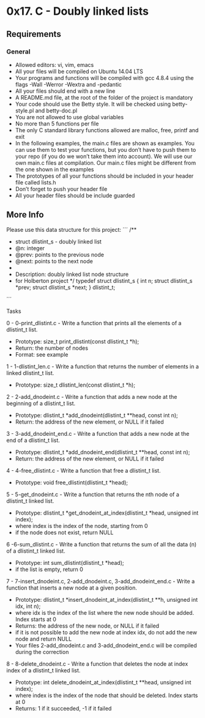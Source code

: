 # 0x17. C - Doubly linked lists

## Requirements
### General
- Allowed editors: vi, vim, emacs
- All your files will be compiled on Ubuntu 14.04 LTS
- Your programs and functions will be compiled with gcc 4.8.4 using the flags -Wall -Werror -Wextra and -pedantic
- All your files should end with a new line
- A README.md file, at the root of the folder of the project is mandatory
- Your code should use the Betty style. It will be checked using betty-style.pl and betty-doc.pl
- You are not allowed to use global variables
- No more than 5 functions per file
- The only C standard library functions allowed are malloc, free, printf and exit
- In the following examples, the main.c files are shown as examples. You can use them to test your functions, but you don’t have to push them to your repo (if you do we won’t take them into account). We will use our own main.c files at compilation. Our main.c files might be different from the one shown in the examples
- The prototypes of all your functions should be included in your header file called lists.h
- Don’t forget to push your header file
- All your header files should be include guarded


## More Info
Please use this data structure for this project:
´´´
/**
 * struct dlistint_s - doubly linked list
 * @n: integer
 * @prev: points to the previous node
 * @next: points to the next node
 *
 * Description: doubly linked list node structure
 * for Holberton project
 */
typedef struct dlistint_s
{
    int n;
    struct dlistint_s *prev;
    struct dlistint_s *next;
} dlistint_t;

´´´

Tasks

0 - 0-print_dlistint.c - Write a function that prints all the elements of a dlistint_t list.

- Prototype: size_t print_dlistint(const dlistint_t *h);
- Return: the number of nodes
- Format: see example


1 - 1-dlistint_len.c - Write a function that returns the number of elements in a linked dlistint_t list.

- Prototype: size_t dlistint_len(const dlistint_t *h);

2 - 2-add_dnodeint.c - Write a function that adds a new node at the beginning of a dlistint_t list.

- Prototype: dlistint_t *add_dnodeint(dlistint_t **head, const int n);
- Return: the address of the new element, or NULL if it failed

3 - 3-add_dnodeint_end.c - Write a function that adds a new node at the end of a dlistint_t list.

- Prototype: dlistint_t *add_dnodeint_end(dlistint_t **head, const int n);
- Return: the address of the new element, or NULL if it failed

4 - 4-free_dlistint.c - Write a function that free a dlistint_t list.

- Prototype: void free_dlistint(dlistint_t *head);

5 - 5-get_dnodeint.c - Write a function that returns the nth node of a dlistint_t linked list.

- Prototype: dlistint_t *get_dnodeint_at_index(dlistint_t *head, unsigned int index);
- where index is the index of the node, starting from 0
- if the node does not exist, return NULL

6 -6-sum_dlistint.c - Write a function that returns the sum of all the data (n) of a dlistint_t linked list.

- Prototype: int sum_dlistint(dlistint_t *head);
- if the list is empty, return 0


7 - 7-insert_dnodeint.c, 2-add_dnodeint.c, 3-add_dnodeint_end.c - Write a function that inserts a new node at a given position.

- Prototype: dlistint_t *insert_dnodeint_at_index(dlistint_t **h, unsigned int idx, int n);
- where idx is the index of the list where the new node should be added. Index starts at 0
- Returns: the address of the new node, or NULL if it failed
- if it is not possible to add the new node at index idx, do not add the new node and return NULL
- Your files 2-add_dnodeint.c and 3-add_dnodeint_end.c will be compiled during the correction


8 - 8-delete_dnodeint.c - Write a function that deletes the node at index index of a dlistint_t linked list.

- Prototype: int delete_dnodeint_at_index(dlistint_t **head, unsigned int index);
- where index is the index of the node that should be deleted. Index starts at 0
- Returns: 1 if it succeeded, -1 if it failed
